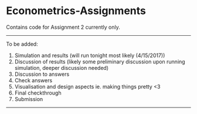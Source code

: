 # Econometrics-Assignments

Contains code for Assignment 2 currently only.

___
To be added:

1. Simulation and results (will run tonight most likely (4/15/2017))
2. Discussion of results (likely some preliminary discussion upon running simulation, deeper discussion needed)
3. Discussion to answers
4. Check answers
5. Visualisation and design aspects ie. making things pretty <3
6. Final checkthrough
7. Submission
___
